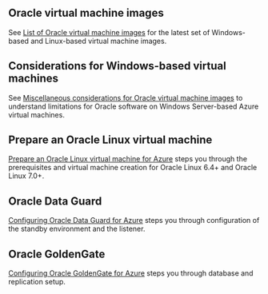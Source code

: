 ## Oracle virtual machine images
See [List of Oracle virtual machine images](../articles/virtual-machines/virtual-machines-linux-classic-oracle-images.md) for the latest set of Windows-based and Linux-based virtual machine images.

## Considerations for Windows-based virtual machines
See [Miscellaneous considerations for Oracle virtual machine images](../articles/virtual-machines/virtual-machines-windows-classic-oracle-considerations.md) to understand limitations for Oracle software on Windows Server-based Azure virtual machines.

## Prepare an Oracle Linux virtual machine
[Prepare an Oracle Linux virtual machine for Azure](../articles/virtual-machines/virtual-machines-linux-oracle-create-upload-vhd.md) steps you through the prerequisites and virtual machine creation for Oracle Linux 6.4+ and Oracle Linux 7.0+.

## Oracle Data Guard
[Configuring Oracle Data Guard for Azure](../articles/virtual-machines/virtual-machines-windows-classic-configure-oracle-data-guard.md) steps you through configuration of the standby environment and the listener.

## Oracle GoldenGate
[Configuring Oracle GoldenGate for Azure](../articles/virtual-machines/virtual-machines-windows-classic-configure-oracle-goldengate.md) steps you through database and replication setup.